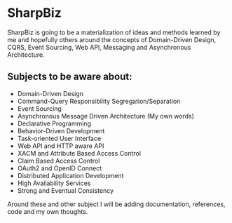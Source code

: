# SharpBiz

SharpBiz is going to be a materialization of ideas and methods learned by me and hopefully others around the concepts of Domain-Driven Design, CQRS, Event Sourcing, Web API, Messaging and Asynchronous Architecture.

Subjects to be aware about:
---------------------------
* Domain-Driven Design
* Command-Query Responsibility Segregation/Separation
* Event Sourcing
* Asynchronous Message Driven Architecture (My own words)
* Declarative Programming
* Behavior-Driven Development
* Task-oriented User Interface
* Web API and HTTP aware API
* XACM and Attribute Based Access Control
* Claim Based Access Control
* OAuth2 and OpenID Connect
* Distributed Application Development
* High Availability Services
* Strong and Eventual Consistency

Around these and other subject I will be adding documentation, references, code and my own thoughts.
